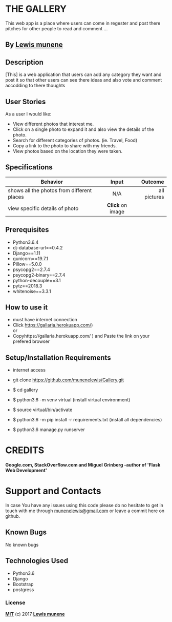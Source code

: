 # THE GALLERY

 This web app is a place where users can come in regester and post there pitches for other people to read and comment ...

## By **[Lewis munene](https://github.com/munenelewis)**

## Description
[This]  is a web application that users can add any category they want and post it so that other users can see there ideas and also vote and comment accodding to there thoughts

## User Stories
As a user I would like:

* View different photos that interest me.
* Click on a single photo to expand it and also view the details of the photo.
* Search for different categories of photos. (ie. Travel, Food)
* Copy a link to the photo to share with my friends.
* View photos based on the location they were taken.
## Specifications
| Behavior        | Input           | Outcome  |
| ------------- |:-------------:| -----:|
| shows all the photos from different places | N/A| all pictures |
| view specific details of photo| **Click** on image|

## Prerequisites
* Python3.6.4
* dj-database-url==0.4.2
* Django==1.11
* gunicorn==19.7.1
* Pillow==5.0.0
* psycopg2==2.7.4
* psycopg2-binary==2.7.4
* python-decouple==3.1
* pytz==2018.3
* whitenoise==3.3.1

## How to use it
* must have internet connection
* Click https://gallaria.herokuapp.com/) <br/>
  or <br/>
* Copyhttps://gallaria.herokuapp.com/ ) and  Paste the link on your prefered browser


## Setup/Installation Requirements
* internet access
* git clone https://github.com/munenelewis/Gallery.git 
* $ cd gallery
* $ python3.6 -m venv virtual (install virtual environment)
* $ source virtual/bin/activate
* $ python3.6 -m pip install -r requirements.txt (install all dependencies)

* $ python3.6 manage.py runserver

# CREDITS

#### Google.com, StackOverflow.com and Miguel Grinberg -author of 'Flask Web Development'


# Support and Contacts

In case You have any issues using this code please do no hesitate to get in touch with me through munenelewis@gmail.com or leave a commit here on github.

## Known Bugs

No known bugs

## Technologies Used
- Python3.6
- Django
- Bootstrap
- postgress
### License

**[MIT](./LICENSE)** (c) 2017 **[Lewis munene](https://munenelewis.github.io)**
